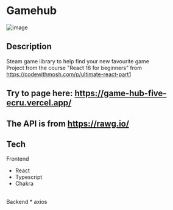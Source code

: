 # Gamehub
![image](https://github.com/martinsletsjoe/game-hub/assets/106916526/d32b255d-b620-421c-9e6a-9503b32d7d13)

## Description
Steam game library to help find your new favourite game <br/>
Project from the course "React 18 for beginners" from https://codewithmosh.com/p/ultimate-react-part1


## Try to page here: https://game-hub-five-ecru.vercel.app/ 
## The API is from https://rawg.io/

## Tech
Frontend
* React
* Typescript
* Chakra
<br/>
Backend
* axios
